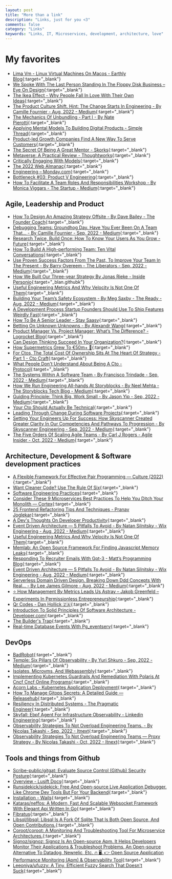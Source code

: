 ```yaml
---
layout: post
title: "More than a link"
description: "Links, just for you <3"
comments: false
category: "Links"
keywords: "Links, IT, Microservices, development, architecture, love"
---
```

<!-- markdownlint-disable MD033 MD020 MD025-->
# My favorites<a name="favorites"></a>

- [Lima Vm - Linux Virtual Machines On Macos - Earthly Blog](https://earthly.dev/blog/lima/){:target="_blank"}
- [We Spoke With The Last Person Standing In The Floppy Disk Business – Eye On Design](https://eyeondesign.aiga.org/we-spoke-with-the-last-person-standing-in-the-floppy-disk-business/){:target="_blank"}
- [The Ikea Effect - Why People Fall In Love With Their Own Ideas](https://mannhowie.com/ikea-effect){:target="_blank"}
- [The Product Culture Shift. Hint: The Change Starts In Engineering - By Camille Fournier - Aug, 2022 - Medium](https://skamille.medium.com/the-product-culture-shift-441c31a3fdf1){:target="_blank"}
- [The Mechanics Of Unbundling - Part I - By Nate Pierotti](https://npbitsandbytes.substack.com/p/the-mechanics-of-unbundling-part){:target="_blank"}
- [Applying Mental Models To Building Digital Products - Simple Thread](https://www.simplethread.com/applying-mental-models-to-building-digital-products/){:target="_blank"}
- [Product-led Growth Companies Find A New Way To Serve Customers](https://sloanreview.mit.edu/article/product-led-growth-companies-find-a-new-way-to-serve-customers/){:target="_blank"}
- [The Secret Of Being A Great Mentor - Skorks](https://skorks.com/2009/09/the-secret-of-being-a-great-mentor/){:target="_blank"}
- [Metaverse: A Practical Review - Thoughtworks](https://www.thoughtworks.com/insights/articles/metaverse-practical-review){:target="_blank"}
- [Critically Engaging With Models](https://verraes.net/2022/09/critically-engaging-with-models/#bossy-models){:target="_blank"}
- [The 2022 Web Almanac](https://almanac.httparchive.org/en/2022/){:target="_blank"}
- [Engineering – Monday.com](https://growth.monday.com/homepage/rd/engineering/?p=mr0-br0-&f=no){:target="_blank"}
- [Bottleneck #03: Product V Engineering](https://martinfowler.com/articles/bottlenecks-of-scaleups/03-product-v-engineering.html){:target="_blank"}
- [How To Facilitate A Team Roles And Responsibilities Workshop - By Monica Viggars - The Startup - Medium](https://medium.com/swlh/how-to-facilitate-a-team-roles-and-responsibilities-workshop-c8b91db7ade5){:target="_blank"}

## Agile, Leadership and Product<a name="agile"></a>

- [How To Design An Amazing Strategy Offsite - By Dave Bailey - The Founder Coach](https://medium.dave-bailey.com/how-to-design-an-effective-strategy-offsite-6a390b5f5fc2){:target="_blank"}
- [Debugging Teams: Groundhog Day. Have You Ever Been On A Team That… - By Camille Fournier - Sep, 2022 - Medium](https://skamille.medium.com/debugging-teams-groundhog-day-f0483fea82d9){:target="_blank"}
- [Research Twice, Build Once: How To Know Your Users As You Grow - Future](https://future.com/user-research-as-you-grow/){:target="_blank"}
- [How To Build A High-performing Team: Ten Vital Conversations](https://letsgrowleaders.com/2022/09/05/high-performing-team-accelerate/){:target="_blank"}
- [Use Proven Success Factors From The Past, To Improve Your Team In The Present - By Barry Overeem - The Liberators - Sep, 2022 - Medium](https://medium.com/the-liberators/use-proven-success-factors-from-the-past-to-improve-your-team-in-the-present-e1b3d1d00683){:target="_blank"}
- [How We Built Our Three-year Strategy By Jonas Rieke - Inside Personio](https://medium.com/inside-personio/how-we-built-our-three-year-strategy-2449880409c8){:target="_blan.githubk"}
- [Useful Engineering Metrics And Why Velocity Is Not One Of Them](https://lucasfcosta.com/2022/08/31/engineering-metrics.html){:target="_blank"}
- [Building Your Team’s Safety Ecosystem - By Meg Saxby - The Ready - Aug, 2022 - Medium](https://medium.com/the-ready/building-your-teams-safety-ecosystem-6746a37a79d8){:target="_blank"}
- [A Development Process Startup Founders Should Use To Ship Features Weirdly Fast](https://growing-products.paralect.com/a-development-process-startup-founders-should-use-to-ship-features-weirdly-fast){:target="_blank"}
- [How To Be A Senior Leader - Stay Saasy](https://staysaasy.com/leadership/2022/08/15/how-to-break-into-senior-management.html){:target="_blank"}
- [Betting On Unknown Unknowns - By Alexandr Wang](https://alexw.substack.com/p/betting-on-unknown-unknowns){:target="_blank"}
- [Product Manager Vs. Project Manager: What’s The Difference? - Logrocket Blog](https://blog.logrocket.com/product-management/product-manager-vs-project-manager/){:target="_blank"}
- [Can Design Thinking Succeed In Your Organization?](https://sloanreview.mit.edu/article/can-design-thinking-succeed-in-your-organization/){:target="_blank"}
- [How Supermetrics Grew To €50m+ 🚀](https://kylepoyar.substack.com/p/how-supermetrics-grew-to-50m-and){:target="_blank"}
- [For Ctos, The Total Cost Of Ownership Sits At The Heart Of Strategy - Part 1 - Cto Craft](https://ctocraft.com/blog/for-ctos-the-total-cost-of-ownership-sits-at-heart-of-strategy/){:target="_blank"}
- [What People Don't Understand About Being A Cto - Protocol](https://www.protocol.com/braintrust/cto-position-understand-questions-role?rebelltitem=2#rebelltitem2){:target="_blank"}
- [The Systems Within A Software Team - By Francisco Trindade - Sep, 2022 - Medium](https://franciscomt.medium.com/the-systems-within-a-software-team-dc69d31cf9f9){:target="_blank"}
- [How We Run Engineering All-hands At Storyblocks - By Neel Mehta - The Storyblocks Tech Blog - Medium](https://medium.com/storyblocks-engineering/how-we-run-engineering-all-hands-at-storyblocks-5d3c4fa38067){:target="_blank"}
- [Guiding Principle: Think Big, Work Small - By Jason Yip - Sep, 2022 - Medium](https://jchyip.medium.com/guiding-principle-think-big-work-small-8fb1fce6dd97){:target="_blank"}
- [Your Cto Should Actually Be Technical](https://blog.southparkcommons.com/your-cto-should-actually-be-technical/){:target="_blank"}
- [Leading Through Change During Software Projects](https://spin.atomicobject.com/2022/09/02/change-software-projects/){:target="_blank"}
- [Setting Your Engineers Up For Success: How Skyscanner Created Greater Clarity In Our Competencies And Pathways To Progression - By Skyscanner Engineering - Sep, 2022 - Medium](https://medium.com/@SkyscannerEng/setting-your-engineers-up-for-success-how-skyscanner-created-greater-clarity-in-our-competencies-dff8fbfab4ed){:target="_blank"}
- [The Five Orders Of Scaling Agile Teams - By Carl J Rogers - Agile Insider - Oct, 2022 - Medium](https://medium.com/agileinsider/the-five-orders-of-scaling-agile-teams-55f799ae5416){:target="_blank"}

## Architecture, Development & Software development practices <a name="development"></a>

- [A Flexible Framework For Effective Pair Programming — Culture (2022)](https://shopify.engineering/a-flexible-framework-for-effective-pair-programming){:target="_blank"}
- [Want Cleaner Code? Use The Rule Of Six](https://davidamos.dev/the-rule-of-six/){:target="_blank"}
- [Software Engineering Practices](https://simonwillison.net/2022/Oct/1/software-engineering-practices/){:target="_blank"}
- [Consider These 9 Microservices Best Practices To Help You Ditch Your Monolith — Cortex](https://www.cortex.io/post/9-best-practices-to-ditch-your-monolith){:target="_blank"}
- [25 Frontend Refactoring Tips And Techniques - Pranav Joglekar](https://pranavjoglekarcodes.web.app/blogs/posts/2021/frontend_refactoring_tips/){:target="_blank"}
- [A Dev's Thoughts On Developer Productivity](https://about.sourcegraph.com/blog/developer-productivity-thoughts){:target="_blank"}
- [Event Driven Architecture — 5 Pitfalls To Avoid - By Natan Silnitsky - Wix Engineering - Aug, 2022 - Medium](https://medium.com/wix-engineering/event-driven-architecture-5-pitfalls-to-avoid-b3ebf885bdb1){:target="_blank"}
- [Useful Engineering Metrics And Why Velocity Is Not One Of Them](https://lucasfcosta.com/2022/08/31/engineering-metrics.html){:target="_blank"}
- [Memlab: An Open Source Framework For Finding Javascript Memory Leaks](https://engineering.fb.com/2022/09/12/open-source/memlab/){:target="_blank"}
- [Responding To Recruiter Emails With Gpt-3 - Matt’s Programming Blog](https://matthewbilyeu.com/blog/2022-09-01/responding-to-recruiter-emails-with-gpt-3){:target="_blank"}
- [Event Driven Architecture — 5 Pitfalls To Avoid - By Natan Silnitsky - Wix Engineering - Aug, 2022 - Medium](https://medium.com/wix-engineering/event-driven-architecture-5-pitfalls-to-avoid-b3ebf885bdb1){:target="_blank"}
- [Serverless Domain Driven Design. Breaking Down Ddd Concepts With Real… - By Lee James Gilmore - Aug, 2022 - Medium](https://leejamesgilmore.medium.com/serverless-domain-driven-design-6da44e151cfa){:target="_blank"}
- [⭐️ How Management By Metrics Leads Us Astray – Jakob Greenfeld – Experiments In Permissionless Entrepreneurship](https://jakobgreenfeld.com/metrics){:target="_blank"}
- [Qr Codes - Dan Hollick 🇿🇦](https://typefully.com/DanHollick/qr-codes-T7tLlNi){:target="_blank"}
- [Introduction To Solid Principles Of Software Architecture - Developer.com](https://www.developer.com/project-management/solid-principles-software-architecture/){:target="_blank"}
- [The Builder's Trap](https://www.patkua.com/blog/the-builders-trap/){:target="_blank"}
- [Real-time Database Events With Pg_eventserv](https://www.crunchydata.com/blog/real-time-database-events-with-pg_eventserv){:target="_blank"}

## DevOps<a name="devops"></a>

- [BadRobot](https://github.com/controlplaneio/badrobot){:target="_blank"}
- [Temple: Six Pillars Of Observability - By Yuri Shkuro - Sep, 2022 - Medium](https://medium.com/@YuriShkuro/temple-six-pillars-of-observability-4ac3e3deb402){:target="_blank"}
- [Isolates, Microvms, And Webassembly](https://notes.crmarsh.com/isolates-microvms-and-webassembly){:target="_blank"}
- [Implementing Kubernetes Guardrails And Remediation With Polaris At Cncf Cncf Online Programs](https://community.cncf.io/events/details/cncf-cncf-online-programs-presents-cloud-native-live-implementing-kubernetes-guardrails-and-remediation-with-polaris/?_hsmi=226224404&_hsenc=p2ANqtz-9CiXrS5CJsRL0D9o6OFNGYxsnvSG0n6tbk-HJo6Z-Bd28L9T8kvqcL6Mw560Q7DhNb4FnIAXxua_Ks86sOjQ8jAfLTtgyQTfMvicM4llQR6jzJt4s){:target="_blank"}
- [Acorn Labs - Kubernetes Application Deployment](https://acorn.io/){:target="_blank"}
- [How To Manage Gitops Secrets: A Detailed Guide — Releasehub](https://releasehub.com/blog/how-to-manage-gitops-secrets-a-detailed-guide?_hsmi=224782517&_hsenc=p2ANqtz-89T-_WfqtAy3YTYknpBSNl0g-n2ZTwmuEQRYtEdJP3RMKt7B4Ev2NfORLGElP6A8Xk8p_XTN_w4vziEzXlbUqLBma7QNAAKjCy5W0K1E8CovdEQhE){:target="_blank"}
- [Resiliency In Distributed Systems - The Pragmatic Engineer](https://blog.pragmaticengineer.com/resiliency-in-distributed-systems/){:target="_blank"}
- [Skyfall: Ebpf Agent For Infrastructure Observability - Linkedin Engineering](https://engineering.linkedin.com/blog/2022/skyfall--ebpf-agent-for-infrastructure-observability){:target="_blank"}
- [Observability Strategies To Not Overload Engineering Teams. - By Nicolas Takashi - Sep, 2022 - Itnext](https://itnext.io/observability-strategies-to-not-overload-engineering-teams-b2b53cc2b22f){:target="_blank"}
- [Observability Strategies To Not Overload Engineering Teams — Proxy Strategy - By Nicolas Takashi - Oct, 2022 - Itnext](https://itnext.io/observability-strategies-to-not-overload-engineering-teams-proxy-strategy-607d1007688){:target="_blank"}

## Tools and things from Github <a name="tools"></a>

- [Scribe-public/gitgat: Evaluate Source Control (Github) Security Posture](https://github.com/scribe-public/gitgat){:target="_blank"}
- [Overview - Lusift Docs](https://lusift.vercel.app/docs/overview){:target="_blank"}
- [Runsidekick/sidekick: Free And Open-source Live Application Debugger. Like Chrome Dev Tools But For Your Backend](https://github.com/runsidekick/sidekick){:target="_blank"}
- [Installation - Wails](https://wails.io/docs/gettingstarted/installation){:target="_blank"}
- [Kataras/neffos: A Modern, Fast And Scalable Websocket Framework With Elegant Api Written In Go](https://github.com/kataras/neffos){:target="_blank"}
- [Fibratus](https://www.fibratus.io/#/){:target="_blank"}
- [Libsql/libsql: Libsql Is A Fork Of Sqlite That Is Both Open Source, And Open Contributions.](https://github.com/libsql/libsql){:target="_blank"}
- [Coroot/coroot: A Monitoring And Troubleshooting Tool For Microservice Architectures.](https://github.com/coroot/coroot){:target="_blank"}
- [Signoz/signoz: Signoz Is An Open-source Apm. It Helps Developers Monitor Their Applications & Troubleshoot Problems, An Open-source Alternative To Datadog, Newrelic, Etc. 🔥 🖥. 👉 Open Source Application Performance Monitoring (Apm) & Observability Tool](https://github.com/signoz/signoz){:target="_blank"}
- [Leeoniya/ufuzzy: A Tiny, Efficient Fuzzy Search That Doesn't Suck](https://github.com/leeoniya/uFuzzy){:target="_blank"}
